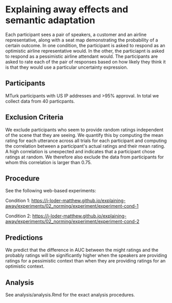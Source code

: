 # Explaining away effects and semantic adaptation

Each participant sees a pair of speakers, a customer and an airline representative, along with a seat map demonstrating the probability of a certain outcome. In one condition, the participant is asked to respond as an optimistic airline representative would. In the other, the particiapnt is asked to respond as a pessimistic airline attendant would. The participants are asked to rate each of the pair of responses based on how likely they think it is that they would use a particular uncertainty expression.

## Participants

MTurk participants with US IP addresses and >95% approval. In total we collect data from 40 particpants.

## Exclusion Criteria

We exclude participants who seem to provide random ratings independent of the scene that they are seeing. We quantify this by computing the mean rating for each utterance across all trials for each participant and computing the correlation between a participant's actual ratings and their mean rating. A high correlation is unexpected and indicates that a participant chose ratings at random. We therefore also exclude the data from participants for whom this correlation is larger than 0.75.


## Procedure

See the following web-based experiments:

Condition 1:
https://i-loder-matthew.github.io/explaining-away/experiments/02_norming/experiment/experiment-cond-1

Condition 2:
https://i-loder-matthew.github.io/explaining-away/experiments/02_norming/experiment/experiment-cond-2


## Predictions

We predict that the difference in AUC between the might ratings and the probably ratings will be significantly higher when the speakers are providing ratings for a pessimistic context than when they are providing ratings for an optimistic context.  

## Analysis

See analysis/analysis.Rmd for the exact analysis procedures.
